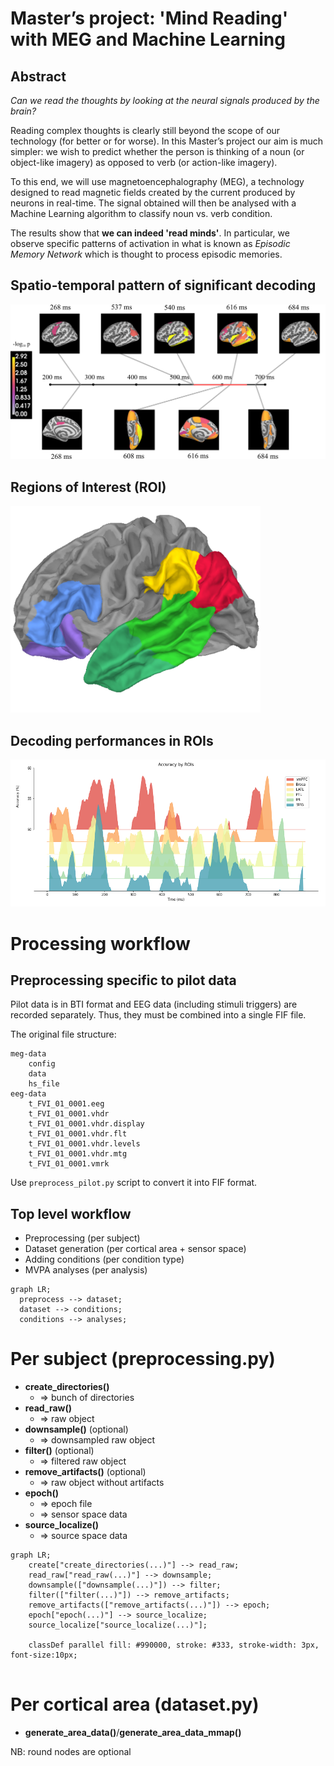 # Master’s project: 'Mind Reading' with MEG and Machine Learning

## Abstract
*Can we read the thoughts by looking at the neural signals produced by the brain?*

Reading complex thoughts is clearly 
still beyond the scope of our technology (for better or for worse). In this Master’s project our aim is much simpler:
we wish to predict whether the person is thinking of a noun (or object-like imagery) as opposed to verb 
(or action-like imagery).

To this end, we will use magnetoencephalography (MEG), a technology designed to read magnetic fields created 
by the current produced by neurons in real-time. The signal obtained will then be analysed with a Machine Learning 
algorithm to classify noun vs. verb condition.

The results show that **we can indeed 'read minds'**. In particular, we observe specific patterns of activation in 
what is known as *Episodic Memory Network* which is thought to process episodic memories.


## Spatio-temporal pattern of significant decoding
<img src="./data/figures/pilot/results/whole-brain.png" alt="pattern" width="600"/>

## Regions of Interest (ROI)
<img src="./data/figures/pilot/results/rois.png" alt="roi" width="400"/>

## Decoding performances in ROIs
<img src="./data/figures/pilot/results/multiple.png" alt="multiple" width="600"/>

# Processing workflow
## Preprocessing specific to pilot data
Pilot data is in BTI format and EEG data (including stimuli triggers) are
recorded separately. Thus, they must be combined into a single FIF file.

The original file structure:
```commandline
meg-data
    config
    data
    hs_file
eeg-data
    t_FVI_01_0001.eeg
    t_FVI_01_0001.vhdr
    t_FVI_01_0001.vhdr.display
    t_FVI_01_0001.vhdr.flt
    t_FVI_01_0001.vhdr.levels
    t_FVI_01_0001.vhdr.mtg
    t_FVI_01_0001.vmrk
```

Use `preprocess_pilot.py` script to convert it into FIF format.


## Top level workflow
* Preprocessing (per subject)
* Dataset generation (per cortical area + sensor space)
* Adding conditions (per condition type)
* MVPA analyses (per analysis)

```mermaid
graph LR;
  preprocess --> dataset;
  dataset --> conditions;
  conditions --> analyses;
```


# Per subject (preprocessing.py)
* **create_directories()**
  * => bunch of directories
* **read_raw()**
  * => raw object
* **downsample()** (optional)
  * => downsampled raw object
* **filter()** (optional)
  * => filtered raw object
* **remove_artifacts()** (optional)
  * => raw object without artifacts
* **epoch()**
  * => epoch file
  * => sensor space data
* **source_localize()**
  * => source space data

```mermaid
graph LR;
    create["create_directories(...)"] --> read_raw;
    read_raw["read_raw(...)"] --> downsample;
    downsample(["downsample(...)"]) --> filter;
    filter(["filter(...)"]) --> remove_artifacts;
    remove_artifacts(["remove_artifacts(...)"]) --> epoch;
    epoch["epoch(...)"] --> source_localize;
    source_localize["source_localize(...)"];
    
    classDef parallel fill: #990000, stroke: #333, stroke-width: 3px, font-size:10px;
    
```
    
# Per cortical area (dataset.py)
* **generate_area_data()**/**generate_area_data_mmap()**


NB: round nodes are optional

